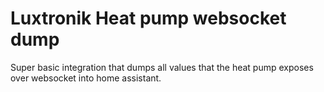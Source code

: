 # Luxtronik Heat pump websocket dump

Super basic integration that dumps all values that the heat pump exposes over websocket into home assistant.

